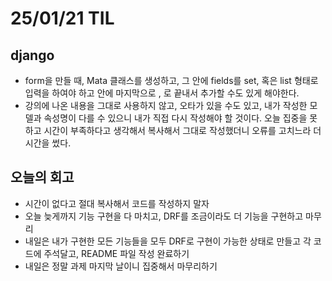 # 25/01/21 TIL
## django
  - form을 만들 때, Mata 클래스를 생성하고, 그 안에 fields를 set, 혹은 list 형태로 입력을 하여야 하고 안에 마지막으로 , 로 끝내서 추가할 수도 있게 해야한다.
  - 강의에 나온 내용을 그대로 사용하지 않고, 오타가 있을 수도 있고, 내가 작성한 모델과 속성명이 다를 수 있으니 내가 직접 다시 작성해야 할 것이다. 오늘 집중을 못하고 시간이 부족하다고 생각해서 복사해서 그대로 작성했더니 오류를 고치느라 더 시간을 썼다.

## 오늘의 회고
  - 시간이 없다고 절대 복사해서 코드를 작성하지 말자
  - 오늘 늦게까지 기능 구현을 다 마치고, DRF를 조금이라도 더 기능을 구현하고 마무리
  - 내일은 내가 구현한 모든 기능들을 모두 DRF로 구현이 가능한 상태로 만들고 각 코드에 주석달고, README 파일 작성 완료하기
  - 내일은 정말 과제 마지막 날이니 집중해서 마무리하기
